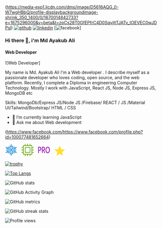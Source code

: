 (https://media-exp1.licdn.com/dms/image/D5616AQG_0-W7wgHBbQ/profile-displaybackgroundimage-shrink_350_1400/0/1670014842733?e=1675296000&v=beta&t=zpCs28T0GfEPfrC4D0SqyjltTJATv_tOEVEC0wJDPsI)
[<img src='https://cdn.jsdelivr.net/npm/simple-icons@3.0.1/icons/github.svg' alt='github' height='40'>](https://github.com/https://github.com/ayakub)  [<img src='https://cdn.jsdelivr.net/npm/simple-icons@3.0.1/icons/linkedin.svg' alt='linkedin' height='40'>](https://www.linkedin.com/in/https://www.linkedin.com/in/ayakub-ali-8bb089223//)  [<img src='https://cdn.jsdelivr.net/npm/simple-icons@3.0.1/icons/facebook.svg' alt='facebook' height='40'>]
### Hi there 👋, i'm Md Ayakub Ali 
#### Web Developer
![Web Developer]

My name is Md. Ayakub Ali  I'm a Web developer . I describe myself as a passionate developer who loves coding, open source, and the web platform. Recently, I complete a Diploma in engineering Computer Technology. Mostly I work with JavaScript, React JS, Node JS, Express JS, MongoDB etc

Skills: MongoDb/Express JS/Node JS /Firebase/ REACT / JS /Material UI/Tailwind/Bootstrap/ HTML / CSS

- 🌱 I’m currently learning JavaScript 
- 💬 Ask me about Web development 


(https://www.facebook.com/https://www.facebook.com/profile.php?id=100077481652664)  

<a href='https://archiveprogram.github.com/'><img src='https://raw.githubusercontent.com/acervenky/animated-github-badges/master/assets/acbadge.gif' width='40' height='40'></a> <a href='https://docs.github.com/en/developers'><img src='https://raw.githubusercontent.com/acervenky/animated-github-badges/master/assets/devbadge.gif' width='40' height='40'></a> <a href='https://github.com/pricing'><img src='https://raw.githubusercontent.com/acervenky/animated-github-badges/master/assets/pro.gif' width='40' height='40'></a> <a href='https://stars.github.com/'><img src='https://raw.githubusercontent.com/acervenky/animated-github-badges/master/assets/starbadge.gif' width='35' height='35'></a> 

[![trophy](https://github-profile-trophy.vercel.app/?username=https://github.com/ayakub)](https://github.com/ryo-ma/github-profile-trophy)

[![Top Langs](https://github-readme-stats.vercel.app/api/top-langs/?username=https://github.com/ayakub)](https://github.com/anuraghazra/github-readme-stats)

![GitHub stats](https://github-readme-stats.vercel.app/api?username=https://github.com/ayakub&show_icons=true&count_private=true)  

![GitHub Activity Graph](https://activity-graph.herokuapp.com/graph?username=https://github.com/ayakub)  

![GitHub metrics](https://metrics.lecoq.io/https://github.com/ayakub)  

![GitHub streak stats](https://streak-stats.demolab.com/?user=https://github.com/ayakub)  

![Profile views](https://gpvc.arturio.dev/https://github.com/ayakub)  
